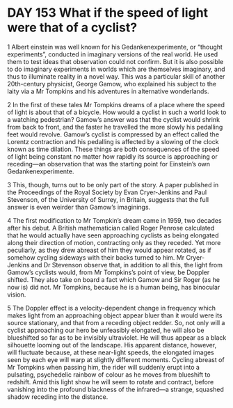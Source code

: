 # DAY 153 What if the speed of light were that of a cyclist?
1 Albert einstein was well known for his Gedankenexperimente, or “thought experiments”, conducted in imaginary versions of the real world. He used them to test ideas that observation could not confirm. But it is also possible to do imaginary experiments in worlds which are themselves imaginary, and thus to illuminate reality in a novel way. This was a particular skill of another 20th-century physicist, George Gamow, who explained his subject to the laity via a Mr Tompkins and his adventures in alternative wonderlands.

2 In the first of these tales Mr Tompkins dreams of a place where the speed of light is about that of a bicycle. How would a cyclist in such a world look to a watching pedestrian? Gamow’s answer was that the cyclist would shrink from back to front, and the faster he travelled the more slowly his pedalling feet would revolve. Gamow’s cyclist is compressed by an effect called the Lorentz contraction and his pedalling is affected by a slowing of the clock known as time dilation. These things are both consequences of the speed of light being constant no matter how rapidly its source is approaching or receding—an observation that was the starting point for Einstein’s own Gedankenexperimente.

3 This, though, turns out to be only part of the story. A paper published in the Proceedings of the Royal Society by Evan Cryer-Jenkins and Paul Stevenson, of the University of Surrey, in Britain, suggests that the full answer is even weirder than Gamow’s imaginings.

4 The first modification to Mr Tompkin’s dream came in 1959, two decades after his debut. A British mathematician called Roger Penrose calculated that he would actually have seen approaching cyclists as being elongated along their direction of motion, contracting only as they receded. Yet more peculiarly, as they drew abreast of him they would appear rotated, as if somehow cycling sideways with their backs turned to him. Mr Cryer-Jenkins and Dr Stevenson observe that, in addition to all this, the light from Gamow’s cyclists would, from Mr Tompkins’s point of view, be Doppler shifted. They also take on board a fact which Gamow and Sir Roger (as he now is) did not. Mr Tompkins, because he is a human being, has binocular vision.

5 The Doppler effect is a velocity-dependent change in frequency which makes light from an approaching object appear bluer than it would were its source stationary, and that from a receding object redder. So, not only will a cyclist approaching our hero be unfeasibly elongated, he will also be blueshifted so far as to be invisibly ultraviolet. He will thus appear as a black silhouette looming out of the landscape. His apparent distance, however, will fluctuate because, at these near-light speeds, the elongated images seen by each eye will warp at slightly different moments. Cycling abreast of Mr Tompkins when passing him, the rider will suddenly erupt into a pulsating, psychedelic rainbow of colour as he moves from blueshift to redshift. Amid this light show he will seem to rotate and contract, before vanishing into the profound blackness of the infrared—a strange, squashed shadow receding into the distance.

